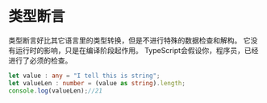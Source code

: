 # 类型断言

 类型断言好比其它语言里的类型转换，但是不进行特殊的数据检查和解构。 它没有运行时的影响，只是在编译阶段起作用。 TypeScript会假设你，程序员，已经进行了必须的检查。

```ts
let value : any = "I tell this is string";
let valueLen : number = (value as string).length;
console.log(valueLen);//21
```

